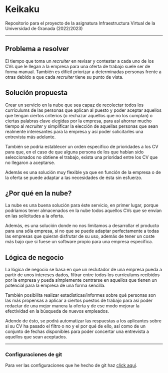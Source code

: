 # Keikaku

Repositorio para el proyecto de la asignatura Infraestructura Virtual de la Universidad de Granada (2022/2023)

---
## Problema a resolver
El tiempo que toma un *recruiter* en revisar y contestar a cada uno de los CVs que le llegan a la empresa para una oferta de trabajo suele ser de forma manual. También es dificil priorizar a determinadas personas frente a otras debido a que cada *recruiter* tiene su punto de vista.

## Solución propuesta
Crear un servicio en la nube que sea capaz de recolectar todos los currículums de las personas que aplican al puesto y poder aceptar aquellos que tengan ciertos criterios (o rechazar aquellos que no los cumplan) o ciertas palabras clave elegidas por la empresa, para así ahorrar mucho tiempo al *recruiter* y simplificar la elección de aquellas personas que sean realmente interesantes para la empresa y así poder solicitarles una entrevista más adelante.

También se podría establecer un orden específico de prioridades a los CV para que, en el caso de que alguna persona de los que habían sido seleccionados no obtiene el trabajo, exista una prioridad entre los CV que no llegaron a aceptarse.

Además es una solución muy flexible ya que en función de la empresa o de la oferta se puede adaptar a las necesidades de ésta sin esfuerzo.

## ¿Por qué en la nube?
La nube es una buena solución para éste servicio, en primer lugar, porque podríamos tener almacenados en la nube todos aquellos CVs que se envían en las solicitudes a la oferta.

Además, es una solución donde no nos limitamos a desarrollar el producto para una sóla empresa, si no que se puede adaptar perfectamente a todas las empresas que quieran disfrutar de su uso, además de tener un coste más bajo que si fuese un software propio para una empresa específica.

## Lógica de negocio
La lógica de negocio se basa en que un reclutador de una empresa pueda a partir de unos intereses dados, filtrar entre todos los currículums recibidos por la empresa y pueda símplemente centrarse en aquellos que tienen un potencial para la empresa de una forma sencilla.

También posibilita realizar estadísticas/informes sobre qué personas son las más propensas a aplicar a ciertos puestos de trabajo para así poder redactar de una mejor manera la oferta y de ese modo mejorar la efectividad en la búsqueda de nuevos empleados.

Adende de ésto, se podrá automatizar las respuestas a los aplicantes sobre si su CV ha pasado el filtro o no y el por qué de ello, así como de un conjunto de fechas disponibles para poder concertar una entrevista a aquellos que sean aceptados.


---
### Configuraciones de git
Para ver las configuraciones que he hecho de git haz [click aquí](Sesiones/objetivo-0.md).